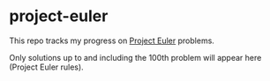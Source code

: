 # project-euler

This repo tracks my progress on [Project Euler](https://projecteuler.net/archives) problems.

Only solutions up to and including the 100th problem will appear here (Project Euler rules).
